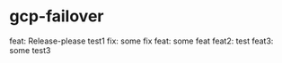 # gcp-failover

feat: Release-please test1
fix: some fix
feat: some feat
feat2: test
feat3: some test3